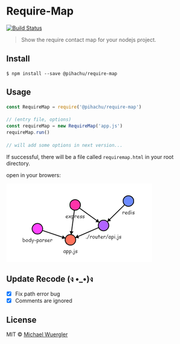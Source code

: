 # Require-Map

[![Build Status](https://travis-ci.org/sad-xu/require-map.svg?branch=master)](https://travis-ci.org/sad-xu/require-map) 

> Show the require contact map for your nodejs project.

## Install
```
$ npm install --save @pihachu/require-map
```

## Usage
```js
const RequireMap = require('@pihachu/require-map')

// (entry file, options)
const requireMap = new RequireMap('app.js')
requireMap.run()

// will add some options in next version...
```

If successful, there will be a file called `requiremap.html` in your root directory.

open in your browers:

![requiremap.html](https://raw.githubusercontent.com/sad-xu/require-map/master/img/example.png)

## Update Recode (ง •_•)ง

- [x] Fix path error bug
- [x] Comments are ignored

## License

MIT © [Michael Wuergler](http://numetriclabs.com)
